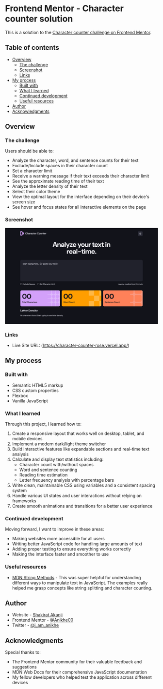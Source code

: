 # Frontend Mentor - Character counter solution

This is a solution to the [Character counter challenge on Frontend Mentor](https://www.frontendmentor.io/challenges/character-counter-znSgeWs_i6). 

## Table of contents

- [Overview](#overview)
  - [The challenge](#the-challenge)
  - [Screenshot](#screenshot)
  - [Links](#links)
- [My process](#my-process)
  - [Built with](#built-with)
  - [What I learned](#what-i-learned)
  - [Continued development](#continued-development)
  - [Useful resources](#useful-resources)
- [Author](#author)
- [Acknowledgments](#acknowledgments)

## Overview

### The challenge

Users should be able to:

- Analyze the character, word, and sentence counts for their text
- Exclude/Include spaces in their character count
- Set a character limit
- Receive a warning message if their text exceeds their character limit
- See the approximate reading time of their text
- Analyze the letter density of their text
- Select their color theme
- View the optimal layout for the interface depending on their device's screen size
- See hover and focus states for all interactive elements on the page

### Screenshot

![](./Assets/screencapture-character-counter-rose-vercel-app-2025-04-01-11_56_24.png)

### Links

- Live Site URL: (https://character-counter-rose.vercel.app/)

## My process

### Built with

- Semantic HTML5 markup
- CSS custom properties
- Flexbox
- Vanilla JavaScript

### What I learned

Through this project, I learned how to:

1. Create a responsive layout that works well on desktop, tablet, and mobile devices
2. Implement a modern dark/light theme switcher
3. Build interactive features like expandable sections and real-time text analysis
4. Calculate and display text statistics including:
   - Character count with/without spaces
   - Word and sentence counting
   - Reading time estimation
   - Letter frequency analysis with percentage bars
5. Write clean, maintainable CSS using variables and a consistent spacing system
6. Handle various UI states and user interactions without relying on frameworks
7. Create smooth animations and transitions for a better user experience

### Continued development

Moving forward, I want to improve in these areas:

- Making websites more accessible for all users
- Writing better JavaScript code for handling large amounts of text
- Adding proper testing to ensure everything works correctly
- Making the interface faster and smoother to use

### Useful resources

- [MDN String Methods](https://developer.mozilla.org/en-US/docs/Web/JavaScript/Reference/Global_Objects/String) - This was super helpful for understanding different ways to manipulate text in JavaScript. The examples really helped me grasp concepts like string splitting and character counting.

## Author

- Website - [Shakirat Akanji](https://shakeerah.framer.website/)
- Frontend Mentor - [@Anikhe00](https://www.frontendmentor.io/profile/Anikhe00)
- Twitter - [@i_am_anikhe](https://x.com/I_am_anikhe)


## Acknowledgments

Special thanks to:

- The Frontend Mentor community for their valuable feedback and suggestions
- MDN Web Docs for their comprehensive JavaScript documentation
- My fellow developers who helped test the application across different devices
